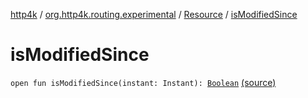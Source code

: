 [http4k](../../index.md) / [org.http4k.routing.experimental](../index.md) / [Resource](index.md) / [isModifiedSince](./is-modified-since.md)

# isModifiedSince

`open fun isModifiedSince(instant: Instant): `[`Boolean`](https://kotlinlang.org/api/latest/jvm/stdlib/kotlin/-boolean/index.html) [(source)](https://github.com/http4k/http4k/blob/master/http4k-incubator/src/main/kotlin/org/http4k/routing/experimental/Resource.kt#L33)